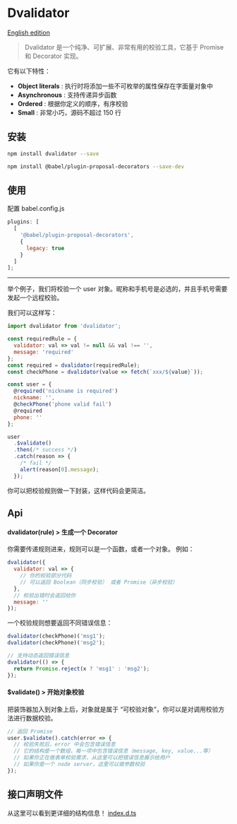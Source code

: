 # Dvalidator

[English edition](README_en.md)

> Dvalidator 是一个纯净、可扩展、非常有用的校验工具，它基于 Promise 和 Decorator 实现。

它有以下特性：

- <b>Object literals</b> : 执行时将添加一些不可枚举的属性保存在字面量对象中
- <b>Asynchronous</b> : 支持传递异步函数
- <b>Ordered</b> : 根据你定义的顺序，有序校验
- <b>Small</b> : 非常小巧，源码不超过 150 行

## 安装

```bash
npm install dvalidator --save
```

```bash
npm install @babel/plugin-proposal-decorators --save-dev
```

## 使用

配置 babel.config.js

```js
plugins: [
  [
    '@babel/plugin-proposal-decorators',
    {
      legacy: true
    }
  ]
];
```

<hr>

举个例子，我们将校验一个 user 对象。昵称和手机号是必选的，并且手机号需要发起一个远程校验。

我们可以这样写：

```js
import dvalidator from 'dvalidator';

const requiredRule = {
  validator: val => val != null && val !== '',
  message: 'required'
};
const required = dvalidator(requiredRule);
const checkPhone = dvalidator(value => fetch(`xxx/${value}`));

const user = {
  @required('nickname is required')
  nickname: '',
  @checkPhone('phone valid fail')
  @required
  phone: ''
};

user
  .$validate()
  .then(/* success */)
  .catch(reason => {
    /* fail */
    alert(reason[0].message);
  });
```

你可以把校验规则做一下封装，这样代码会更简洁。

## Api

#### dvalidator(rule) > 生成一个 Decorator

你需要传递规则进来，规则可以是一个函数，或者一个对象。
例如：

```js
dvalidator({
  validator: val => {
    // 你的校验部分代码
    // 可以返回 Boolean（同步校验） 或者 Promise（异步校验）
  },
  // 校验出错时会返回给你
  message: ''
});
```

一个校验规则想要返回不同错误信息：

```js
dvalidator(checkPhone)('msg1');
dvalidator(checkPhone)('msg2');

// 支持动态返回错误信息
dvalidator(() => {
  return Promise.reject(x ? 'msg1' : 'msg2');
});
```

#### \$validate() > 开始对象校验

把装饰器加入到对象上后，对象就是属于 “可校验对象”，你可以是对调用校验方法进行数据校验。

```js
// 返回 Promise
user.$validate().catch(error => {
  // 校验失败后，error 中会包含错误信息
  // 它的结构是一个数组，每一项中包含错误信息（message, key, value...等）
  // 如果你正在做表单校验需求，从这里可以把错误信息展示给用户
  // 如果你是一个 node server，这里可以做参数校验
});
```

## 接口声明文件

从这里可以看到更详细的结构信息！
[index.d.ts](index.d.ts)
